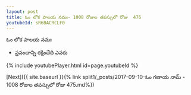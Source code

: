 ```yaml
---
layout: post
title: ఓం లోక పాలయ నమః- 1008 రోజుల తపస్సులో రోజు  476
youtubeId: sR6BACRCLF0
---
```

 
 
 ఓం లోక పాలయ నమః  
 
 -  ప్రపంచాన్ని రక్షించేది ఎవరు 
 
  
 
  
 
 
 
 
 
 


{% include youtubePlayer.html id=page.youtubeId %}
 
[Next]({{ site.baseurl }}{% link  split1/_posts/2017-09-10-ఓం గణాయ నామ్ - 1008 రోజుల తపస్సులో రోజు  475.md%})
 
